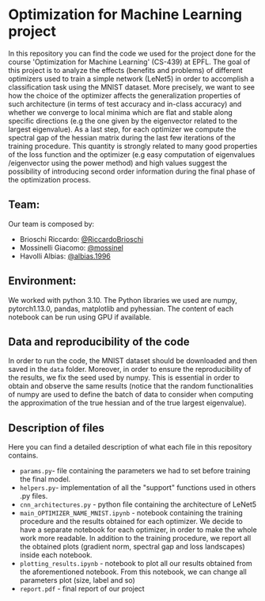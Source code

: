 # Optimization for Machine Learning project 

In this repository you can find the code we used for the project done for the course 'Optimization for Machine Learning' (CS-439) at EPFL. The goal of this project is to analyze the effects (benefits and problems) of different optimizers used to train a simple network (LeNet5) in order to accomplish a classification task using the MNIST dataset. More precisely, we want to see how the choice of the optimizer affects the generalization properties of such architecture (in terms of test accuracy and in-class accuracy) and whether we converge to local minima which are flat and stable along specific directions (e.g the one given by the eigenvector related to the largest eigenvalue). As a last step, for each optimizer we compute the spectral gap of the hessian matrix during the last few iterations of the training procedure. This quantity is strongly related to many good properties of the loss function and the optimizer (e.g easy computation of eigenvalues /eigenvector using the power method) and high values suggest the possibility of introducing second order information during the final phase of the optimization process.

## Team:
Our team is composed by:  
- Brioschi Riccardo: [@RiccardoBrioschi](https://github.com/RiccardoBrioschi)  
- Mossinelli Giacomo: [@mossinel](https://github.com/mossinel)  
- Havolli Albias: [@albias.1996](https://github.com/albias1996)

## Environment:
We worked with python 3.10. The Python libraries we used are numpy, pytorch1.13.0, pandas, matplotlib and pyhessian. The content of each notebook can be run using GPU if available.


## Data and reproducibility of the code
In order to run the code, the MNIST dataset should be downloaded and then saved in the `data` folder. Moreover, in order to ensure the reproducibility of the results, we fix the seed used by numpy. This is essential in order to obtain and observe the same results (notice that the random functionalities of numpy are used to define the batch of data to consider when computing the approximation of the true hessian and of the true largest eigenvalue).

## Description of files
Here you can find a detailed description of what each file in this repository contains.
- `params.py`- file containing the parameters we had to set before training the final model.
- `helpers.py`- implementation of all the "support" functions used in others .py files.
- `cnn_architectures.py` -  python file containing the architecture of LeNet5
- `main_OPTIMIZER_NAME_MNIST.ipynb` -  notebook containing the training procedure and the results obtained for each optimizer. We decide to have a separate notebook for each optimizer, in order to make the whole work more readable. In addition to the training procedure, we report all the obtained plots (gradient norm, spectral gap and loss landscapes) inside each notebook.
- `plotting_results.ipynb` - notebook to plot all our results obtained from the aforementioned notebook. From this notebook, we can change all parameters plot (size, label and so)
- `report.pdf` - final report of our project






